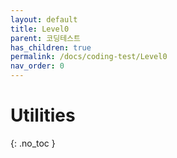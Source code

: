 ```yaml
---
layout: default
title: Level0
parent: 코딩테스트
has_children: true
permalink: /docs/coding-test/Level0
nav_order: 0
---
```


# Utilities
{: .no_toc }

